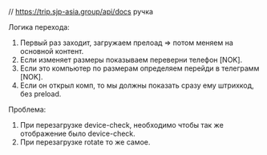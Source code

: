 // https://trip.sjp-asia.group/api/docs ручка


Логика перехода:
1. Первый раз заходит, загружаем прелоад => потом меняем на основной контент.
2. Если изменяет размеры показываем переверни телефон [NOK].
3. Если это компьютер по размерам определяем перейди в телеграмм [NOK].
4. Если он открыл комп, то мы должны показать сразу ему штрихкод, без preload.

Проблема:
1. При перезагрузке device-check, необходимо чтобы так же отображение было device-check.
2. При перезагрузке rotate то же самое. 